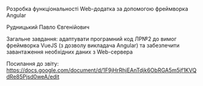 Розробка функціональності Web-додатка за допомогою фреймворка Angular

Рудницький Павло Євгенійович

Загальне завдання: адаптувати програмний код ЛР№2 до вимог фреймворка VueJS (з дозволу викладача Angular) та забезпечити завантаження необхідних даних з Web-сервера 

Посилання до звіту: https://docs.google.com/document/d/1F9jHrRhjEAnTdjk6ObRGA5m5jf1KVQdRe85Pjsd0weA/edit
